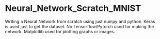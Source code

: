 # Neural_Network_Scratch_MNIST
Writing a Neural Network from scratch using just numpy and python. Keras is used just to get the dataset. No Tensorflow/Pytorch used for making the network. Matplotlib used for plotting graphs or images.
